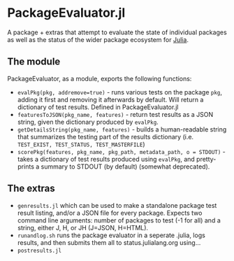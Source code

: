 PackageEvaluator.jl
===================

A package + extras that attempt to evaluate the state of individual packages as well as the status of the wider package ecosystem for [Julia](http://julialang.org).

## The module

PackageEvaluator, as a module, exports the following functions:

* `evalPkg(pkg, addremove=true)` - runs various tests on the package `pkg`, adding it first and removing it afterwards by default. Will return a dictionary of test results. Defined in PackageEvaluator.jl
* `featuresToJSON(pkg_name, features)` - return test results as a JSON string, given the dictionary produced by `evalPkg`.
* `getDetailsString(pkg_name, features)` - builds a human-readable string that summarizes the testing part of the results dictionary (i.e. `TEST_EXIST, TEST_STATUS, TEST_MASTERFILE`)
* `scorePkg(features, pkg_name, pkg_path, metadata_path, o = STDOUT)` - takes a dictionary of test results produced using `evalPkg`, and pretty-prints a summary to STDOUT (by default) (somewhat deprecated).

## The extras

* `genresults.jl` which can be used to make a standalone package test result listing, and/or a JSON file for every package. Expects two command line arguments: number of packages to test (-1 for all) and a string, either J, H, or JH (J=JSON, H=HTML).
* `runandlog.sh` runs the package evaluator in a seperate .julia, logs results, and then submits them all to status.julialang.org using...
* `postresults.jl`